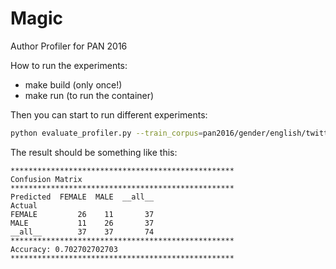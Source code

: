 # Magic

Author Profiler for PAN 2016
  

How to run the experiments:
* make build (only once!)
* make run (to run the container)

Then you can start to run different experiments:

``` bash
python evaluate_profiler.py --train_corpus=pan2016/gender/english/twitter --test_corpus=pan2016/gender/english/twitter  --profiler=en_gender_profiler
```
The result should be something like this:
```
**************************************************
Confusion Matrix
**************************************************
Predicted  FEMALE  MALE  __all__
Actual                          
FEMALE         26    11       37
MALE           11    26       37
__all__        37    37       74
**************************************************
Accuracy: 0.702702702703
**************************************************
```
